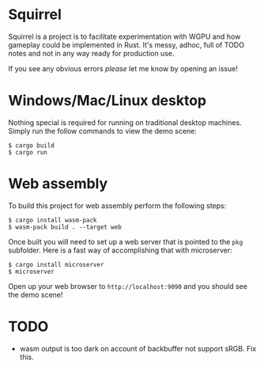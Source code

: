 # Squirrel
Squirrel is a project is to facilitate experimentation with WGPU and how gameplay
could be implemented in Rust. It's messy, adhoc, full of TODO notes and not in any way
ready for production use.

If you see any obvious errors _please_ let me know by opening an issue!

# Windows/Mac/Linux desktop
Nothing special is required for running on traditional desktop machines. Simply
run the follow commands to view the demo scene:

```
$ cargo build
$ cargo run
```

# Web assembly
To build this project for web assembly perform the following steps:
```
$ cargo install wasm-pack
$ wasm-pack build . --target web
```

Once built you will need to set up a web server that is pointed to the `pkg`
subfolder. Here is a fast way of accomplishing that with microserver:

```
$ cargo install microserver 
$ microserver
```

Open up your web browser to `http://localhost:9090` and you should see the
demo scene!

# TODO
- wasm output is too dark on account of backbuffer not support sRGB. Fix this.